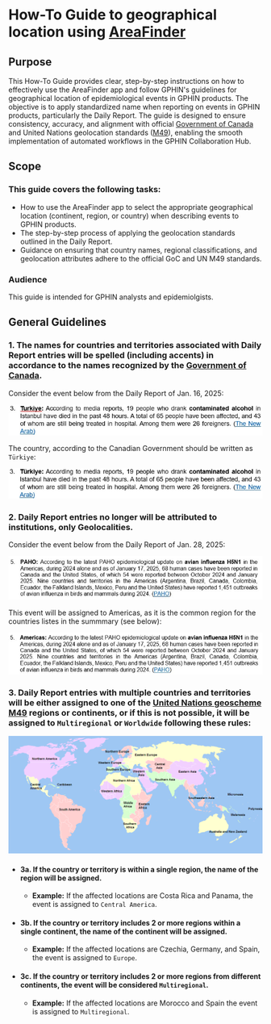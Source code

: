 # How-To Guide to geographical location using [AreaFinder](https://areafinder.streamlit.app/)

## Purpose
This How-To Guide provides clear, step-by-step instructions on how to effectively use the AreaFinder app and follow GPHIN's guidelines for geographical location of epidemiological events in GPHIN products. The objective is to apply standardized name when reporting on events in GPHIN products, particularly the Daily Report. The guide is designed to ensure consistency, accuracy, and alignment with official [Government of Canada](https://www.canada.ca/en/government/system/digital-government/digital-government-innovations/enabling-interoperability/gc-enterprise-data-reference-standards/current-past-official-names-countries-territories-geographic-areas.html) and United Nations geolocation standards ([M49](https://unstats.un.org/unsd/methodology/m49/)), enabling the smooth implementation of automated workflows in the GPHIN Collaboration Hub.

## Scope
### This guide covers the following tasks:
 - How to use the AreaFinder app to select the appropriate geographical location (continent, region, or country) when describing events to GPHIN products.
 - The step-by-step process of applying the geolocation standards outlined in the Daily Report.
 - Guidance on ensuring that country names, regional classifications, and geolocation attributes adhere to the official GoC and UN M49 standards.

### Audience
This guide is intended for GPHIN analysts and epidemiolgists.

## General Guidelines

### 1. The names for countries and territories associated with Daily Report entries will be spelled (including accents) in accordance to the names recognized by the  [Government of Canada](https://www.canada.ca/en/government/system/digital-government/digital-government-innovations/enabling-interoperability/gc-enterprise-data-reference-standards/current-past-official-names-countries-territories-geographic-areas.html).

Consider the event below from the Daily Report of Jan. 16, 2025:

![DR entry #3 of 25-01-16](./images/dr_entry_250116_3.jpg)

The country, according to the Canadian Government should be written as `Türkiye`:

![DR entry #3 of 25-01-16 corrected](./images/dr_entry_250116_3_corrected.jpg)


### 2. Daily Report entries no longer will be attributed to institutions, only Geolocalities.

Consider the event below from the Daily Report of Jan. 28, 2025:

![DR entry #5 of 25-01-28](./images/dr_entry_250128_5.jpg)

This event will be assigned to Americas, as it is the common region for the countries listes in the summmary (see below):

![DR entry #5 of 25-01-28](./images/dr_entry_250128_5_corrected.jpg)

### 3. Daily Report entries with multiple countries and territories will be either assigned to one of the [United Nations geoscheme M49](https://en.wikipedia.org/wiki/United_Nations_geoscheme) regions or continents, or if this is not possible, it will be assigned to `Multiregional` or `Worldwide` following these rules:

![UN 22 region map](./images/UN_regions.png)

 - #### 3a. If the country or territory is within a single region, the name of the region will be assigned.
   - **Example:** If the affected locations are Costa Rica and Panama, the event is assigned to `Central America`.


 - #### 3b. If the country or territory includes 2 or more regions within a single continent, the name of the continent will be assigned.
   - **Example:** If the affected locations are Czechia, Germany, and Spain, the event is assigned to `Europe`.

 - #### 3c. If the country or territory includes 2 or more regions from different continents, the event will be considered `Multiregional`.
   - **Example:** If the affected locations are Morocco and Spain the event is assigned to `Multiregional`.







